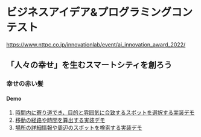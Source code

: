 # ビジネスアイデア&プログラミングコンテスト
https://www.nttpc.co.jp/innovationlab/event/ai_innovation_award_2022/

## 「人々の幸せ」を生むスマートシティを創ろう

### 幸せの赤い髪

#### Demo

1. [時間内に寄り道でき、目的と雰囲気に合致するスポットを選択する実装デモ](DEMO_SimpleDetour.ipynb)
1. [移動の経路や時間を算出する実装デモ](DEMO_GoogleMapAPI_directions.ipynb)
1. [場所の詳細情報や周辺のスポットを検索する実装デモ](DEMO_GoogleMapAPI_place.ipynb)
